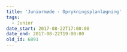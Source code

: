 ```yaml
---
title: 'Juniormøde - Oprykningsplanlægning'
tags:
  - Junior
date_start: 2017-08-22T17:00:00
date_end: 2017-08-22T19:00:00
old_id: 6891
---
```


